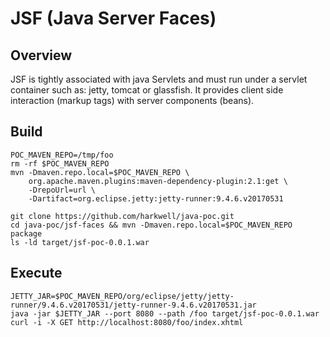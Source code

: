JSF (Java Server Faces)
=================
Overview
---------------
JSF is tightly associated with java Servlets and must run under a servlet
container such as: jetty, tomcat or glassfish.  It provides client side
interaction (markup tags) with server components (beans).

Build
---------------

```shell
POC_MAVEN_REPO=/tmp/foo
rm -rf $POC_MAVEN_REPO
mvn -Dmaven.repo.local=$POC_MAVEN_REPO \
    org.apache.maven.plugins:maven-dependency-plugin:2.1:get \
    -DrepoUrl=url \
    -Dartifact=org.eclipse.jetty:jetty-runner:9.4.6.v20170531

git clone https://github.com/harkwell/java-poc.git
cd java-poc/jsf-faces && mvn -Dmaven.repo.local=$POC_MAVEN_REPO package
ls -ld target/jsf-poc-0.0.1.war
```

Execute
---------------

```shell
JETTY_JAR=$POC_MAVEN_REPO/org/eclipse/jetty/jetty-runner/9.4.6.v20170531/jetty-runner-9.4.6.v20170531.jar
java -jar $JETTY_JAR --port 8080 --path /foo target/jsf-poc-0.0.1.war
curl -i -X GET http://localhost:8080/foo/index.xhtml
```
